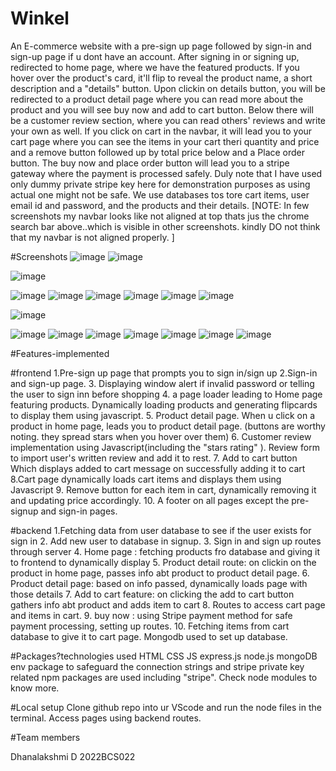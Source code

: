 # Winkel
An E-commerce website with a pre-sign up page followed by sign-in and sign-up page if u dont have an account. After signing in or signing up, redirected to home page, where we have the featured products. If you hover over the product's card, it'll flip to reveal the product name, a short description and a "details" button. Upon clickin on details button, you will be redirected to a product detail page where you can read more about the product and you will see buy now and add to cart button. Below there will be a customer review section, where you can read others' reviews and write your own as well. If you click on cart in the navbar, it will lead you to your cart page where you can see the items in your cart theri quantity and price and a remove button followed up by total price below and a Place order button. The buy now and place order button will lead you to a stripe gateway where the payment is processed safely. Duly note that I have used only dummy private stripe key here for demonstration purposes as using actual one might not be safe. We use databases tos tore cart items, user email id and password, and the products and their details. 
[NOTE: In few screenshots my navbar looks like not aligned at top thats jus the chrome search bar above..which is visible in other screenshots. kindly DO not think that my navbar is not aligned properly. ]


#Screenshots
![image](https://github.com/SlayZ121/Webkriti/assets/134158358/9e1b3b10-c7b0-4585-88ce-b76b4557d53c)
![image](https://github.com/SlayZ121/Webkriti/assets/134158358/ac7abeb8-1c40-42d4-921e-c8a7e4f5f69e)

![image](https://github.com/SlayZ121/Webkriti/assets/134158358/0fc57149-2fae-4acc-9eae-07c0da7be58a)

![image](https://github.com/SlayZ121/Webkriti/assets/134158358/140ad489-ca36-43cc-a8d7-9dbb6d67f56a)
![image](https://github.com/SlayZ121/Webkriti/assets/134158358/0e9bf655-6c39-4f15-8453-df5677ab3e6b)
![image](https://github.com/SlayZ121/Webkriti/assets/134158358/cc604b68-c436-4089-a45d-1d3bcccd51c1)
![image](https://github.com/SlayZ121/Webkriti/assets/134158358/b4a20a84-dc30-4746-a2d8-58b214799abf)
![image](https://github.com/SlayZ121/Webkriti/assets/134158358/664f6e23-17c0-4769-bbb8-9b9d72e54bf1)
![image](https://github.com/SlayZ121/Webkriti/assets/134158358/e3de72ba-2841-4025-b368-fc6b4252d525)


![image](https://github.com/SlayZ121/Webkriti/assets/134158358/27171e6f-899a-40ba-82c8-b3b6ab3e1971)

![image](https://github.com/SlayZ121/Webkriti/assets/134158358/1e57ce91-5577-4e95-bb26-4e14a9786eaf)
![image](https://github.com/SlayZ121/Webkriti/assets/134158358/db4fea45-11fe-4388-a908-cf37945ac7ce)
![image](https://github.com/SlayZ121/Webkriti/assets/134158358/1dfe9475-a885-426d-aa5a-b5956c72983f)
![image](https://github.com/SlayZ121/Webkriti/assets/134158358/727307a5-2d8b-409d-b17c-1542a68127aa)
![image](https://github.com/SlayZ121/Webkriti/assets/134158358/a7f09433-e476-44c2-b8a2-4a0a1bc819ac)
![image](https://github.com/SlayZ121/Webkriti/assets/134158358/4adafe39-619a-4165-9245-dc362fdb5eac)
![image](https://github.com/SlayZ121/Webkriti/assets/134158358/1fb33483-4ab6-4a55-83ae-c9c914ac9aa9)


#Features-implemented


#frontend
1.Pre-sign up page that prompts you to sign in/sign up
2.Sign-in and sign-up page.
3. Displaying window alert if invalid password or telling the user to sign inn before shopping
4. a page loader leading to Home page featuring products. Dynamically loading products and generating flipcards to display them using javascript. 
5. Product detail page. When u click on a product in home page, leads you to product detail page. (buttons are worthy noting. they spread stars when you hover over them)
6. Customer review implementation using Javascript(including the "stars rating" ). Review form to import user's written review and add it to rest.
7. Add to cart button Which displays added to cart message on successfully adding it to cart
8.Cart page dynamically loads cart items and displays them using Javascript
9. Remove button for each item in cart, dynamically removing it and updating price accordingly. 
10. A footer on all pages except the pre-signup and sign-in pages.


 
#backend
1.Fetching data from user database to see if the user exists for sign in
2. Add new user to database in signup. 
3. Sign in and sign up routes through server
4. Home page : fetching products fro database and giving it to frontend to dynamically display
5. Product detail route: on clickin on the product in home page, passes info abt product to product detail page. 
6. Product detail page: based on info passed, dynamically loads page with those details
7. Add to cart feature: on clicking the add to cart button gathers info abt product and adds item to cart
8. Routes to access cart page and items in cart. 
9. buy now : using Stripe payment method for safe payment processing, setting up routes.
10. Fetching items from cart database to give it to cart page. 
Mongodb used to set up database.


#Packages?technologies used
HTML CSS JS express.js node.js mongoDB
env package to safeguard the connection strings and stripe private key
related npm packages are used including "stripe". Check node modules to know more.



#Local setup
Clone github repo into ur VScode and run the node files in the terminal. Access pages using backend routes. 


#Team members

Dhanalakshmi D
2022BCS022
